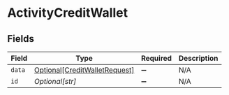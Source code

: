 # ActivityCreditWallet


## Fields

| Field                                                                       | Type                                                                        | Required                                                                    | Description                                                                 |
| --------------------------------------------------------------------------- | --------------------------------------------------------------------------- | --------------------------------------------------------------------------- | --------------------------------------------------------------------------- |
| `data`                                                                      | [Optional[CreditWalletRequest]](../../models/shared/creditwalletrequest.md) | :heavy_minus_sign:                                                          | N/A                                                                         |
| `id`                                                                        | *Optional[str]*                                                             | :heavy_minus_sign:                                                          | N/A                                                                         |